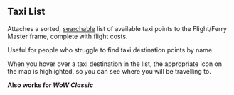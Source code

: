 ## Taxi List


Attaches a sorted, <u>searchable</u> list of available taxi points to the Flight/Ferry Master frame, complete with flight costs.

Useful for people who struggle to find taxi destination points by name.

When you hover over a taxi destination in the list, the appropriate icon on the map is highlighted, so you can see where you will be travelling to.

**Also works for *WoW Classic***

